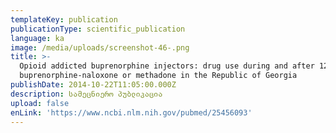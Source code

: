 ```yaml
---
templateKey: publication
publicationType: scientific_publication
language: ka
image: /media/uploads/screenshot-46-.png
title: >-
  Opioid addicted buprenorphine injectors: drug use during and after 12-weeks of
  buprenorphine-naloxone or methadone in the Republic of Georgia
publishDate: 2014-10-22T11:05:00.000Z
description: სამეცნიერო პუბლიკაცია
upload: false
enLink: 'https://www.ncbi.nlm.nih.gov/pubmed/25456093'
---
```


